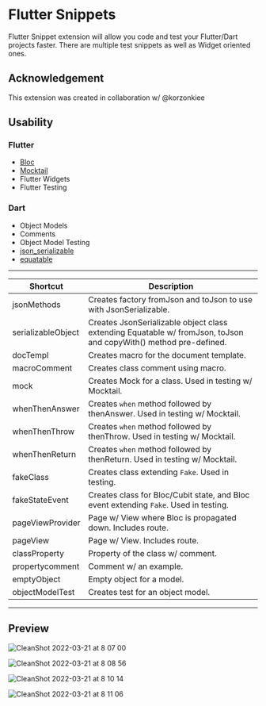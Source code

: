 # Flutter Snippets

Flutter Snippet extension will allow you code and test your Flutter/Dart projects faster. There are multiple test snippets as well as Widget oriented ones.

## Acknowledgement

This extension was created in collaboration w/ @korzonkiee

## Usability

### Flutter

- [Bloc](https://pub.dev/packages/bloc)
- [Mocktail](https://pub.dev/packages/mocktail)
- Flutter Widgets
- Flutter Testing

### Dart

- Object Models
- Comments
- Object Model Testing
- [json_serializable](https://pub.dev/packages/json_serializable)
- [equatable](https://pub.dev/packages/equatable)

-----

| Shortcut            | Description                                                         |
| ------------------- | ------------------------------------------------------------------- |
| jsonMethods         | Creates factory fromJson and toJson to use with JsonSerializable.
| serializableObject  | Creates JsonSerializable object class extending Equatable w/ fromJson, toJson and copyWith() method pre-defined. |
| docTempl            | Creates macro for the document template. |
| macroComment        | Creates class comment using macro. |
| mock                | Creates Mock for a class. Used in testing w/ Mocktail. |
| whenThenAnswer      | Creates `when` method followed by thenAnswer. Used in testing w/ Mocktail. |
| whenThenThrow       | Creates `when` method followed by thenThrow. Used in testing w/ Mocktail. |
| whenThenReturn      | Creates `when` method followed by thenReturn. Used in testing w/ Mocktail. |
| fakeClass           | Creates class extending `Fake`. Used in testing. |
| fakeStateEvent      | Creates class for Bloc/Cubit state, and Bloc event extending `Fake`. Used in testing. |
| pageViewProvider    | Page w/ View where Bloc is propagated down. Includes route. |
| pageView            | Page w/ View. Includes route. |
| classProperty       | Property of the class w/ comment. |
| propertycomment     | Comment w/ an example. |
| emptyObject         | Empty object for a model. |
| objectModelTest     | Creates test for an object model. |

-----

## Preview

![CleanShot 2022-03-21 at 8 07 00](https://user-images.githubusercontent.com/57728399/159345947-e05687e3-084a-401d-b044-bfc9577b5337.gif)

![CleanShot 2022-03-21 at 8 08 56](https://user-images.githubusercontent.com/57728399/159346360-e3d9f675-46c5-4972-971b-1388d3e767b7.gif)

![CleanShot 2022-03-21 at 8 10 14](https://user-images.githubusercontent.com/57728399/159346690-e8830719-39a6-4acb-8458-5628ecdd79b3.gif)

![CleanShot 2022-03-21 at 8 11 06](https://user-images.githubusercontent.com/57728399/159346913-6e868438-023c-4dc6-9519-93e5257e4c2f.gif)
